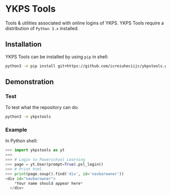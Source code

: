 # YKPS Tools
Tools &amp; utilities associated with online logins of YKPS.
YKPS Tools require a distribution of `Python 3.x` installed.

## Installation
YKPS Tools can be installed by using `pip` in shell:
```sh
python3 -m pip install git+https://github.com/icreiuheciijc/ykpstools.git
```

## Demonstration
### Test
To test what the repository can do:
```sh
python3 -m ykpstools
```
### Example
In Python shell:
```python
>>> import ykpstools as yt
>>>
>>> # Login to Powerschool Learning
>>> page = yt.User(prompt=True).psl_login()
>>> # Print html
>>> print(page.soup().find('div', id='navbarowner'))
<div id="navbarowner">
    *Your name should appear here*
  </div>
```
